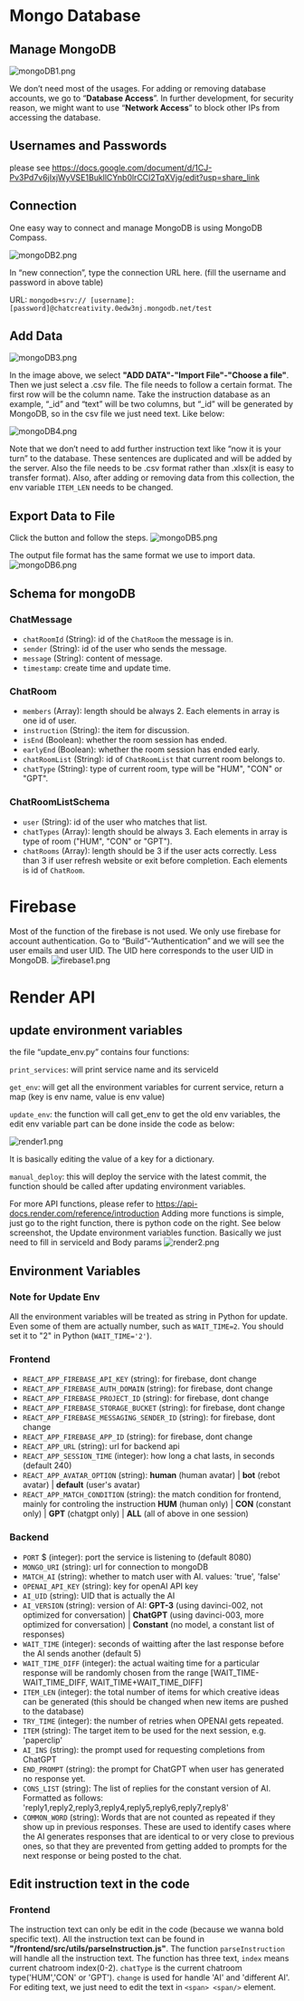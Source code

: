 
# Mongo Database

## Manage MongoDB

![mongoDB1.png](./content/mongoDB1.png)

We don’t need most of the usages. For adding or removing database accounts, we go to “**Database Access**”. In further development, for security reason, we might want to use “**Network Access**” to block other IPs from accessing the database.

## Usernames and Passwords
please see https://docs.google.com/document/d/1CJ-Pv3Pd7v6jIxjWyVSE1BukllCYnb0lrCCl2TqXVjg/edit?usp=share_link

## Connection
One easy way to connect and manage MongoDB is using MongoDB Compass. 

![mongoDB2.png](./content/mongoDB2.png)

In “new connection”, type the connection URL here. (fill the username and password in above table)

URL:
`mongodb+srv:// [username]:[password]@chatcreativity.0edw3nj.mongodb.net/test`

## Add Data
![mongoDB3.png](./content/mongoDB3.png)

In the image above, we select **"ADD DATA"-"Import File"-"Choose a file"**. Then we just select a .csv file. The file needs to follow a certain format. The first row will be the column name. Take the instruction database as an example, “_id” and “text” will be two columns, but “_id” will be generated by MongoDB, so in the csv file we just need text. Like below:

![mongoDB4.png](./content/mongoDB4.png)

Note that we don’t need to add further instruction text like “now it is your turn” to the database. These sentences are duplicated and will be added by the server. Also the file needs to be .csv format rather than .xlsx(it is easy to transfer format). Also, after adding or removing data from this collection, the env variable `ITEM_LEN`
needs to be changed.

## Export Data to File
Click the button and follow the steps. 
![mongoDB5.png](./content/mongoDB5.png)

The output file format has the same format we use to import data.
![mongoDB6.png](./content/mongoDB6.png)


## Schema for mongoDB
### ChatMessage
* `chatRoomId` (String): id of the `ChatRoom` the message is in.
* `sender` (String): id of the user who sends the message.
* `message` (String): content of message.
* `timestamp`: create time and update time.

### ChatRoom
* `members` (Array): length should be always 2. Each elements in array is one id of user.
* `instruction` (String): the item for discussion.
* `isEnd` (Boolean): whether the room session has ended.
* `earlyEnd` (Boolean): whether the room session has ended early.
* `chatRoomList` (String): id of `ChatRoomList` that current room belongs to.
* `chatType` (String): type of current room, type will be "HUM", "CON" or "GPT".

### ChatRoomListSchema
* `user` (String): id of the user who matches that list.
* `chatTypes` (Array): length should be always 3. Each elements in array is type of room ("HUM", "CON" or "GPT").
* `chatRooms` (Array): length should be 3 if the user acts correctly. Less than 3 if user refresh website or exit before completion. Each elements is id of `ChatRoom`.

# Firebase
Most of the function of the firebase is not used. We only use firebase for account authentication. Go to “Build”-”Authentication” and we will see the user emails and user UID. The UID here corresponds to the user UID in MongoDB.
![firebase1.png](./content/firebase1.png)


# Render API
## update environment variables
the file “update_env.py” contains four functions:

`print_services`: will print service name and its serviceId

`get_env`: will get all the environment variables for current service, return a map (key is env name, value is env value)

`update_env`: the function will call get_env to get the old env variables, the edit env variable part can be done inside the code as below:

![render1.png](./content/render1.png)

It is basically editing the value of a key for a dictionary.

`manual_deploy`: this will deploy the service with the latest commit, the function should be called after updating environment variables.

For more API functions, please refer to https://api-docs.render.com/reference/introduction
Adding more functions is simple, just go to the right function, there is python code on the right. See below screenshot, the Update environment variables function. Basically we just need to fill in serviceId and Body params
![render2.png](./content/render2.png)

## Environment Variables
### Note for Update Env
All the environment variables will be treated as string in Python for update. Even some of them are actually number, such as `WAIT_TIME=2`. You should set it to "2" in Python (`WAIT_TIME='2'`).
### Frontend
* `REACT_APP_FIREBASE_API_KEY` (string): for firebase, dont change
* `REACT_APP_FIREBASE_AUTH_DOMAIN` (string): for firebase, dont change
* `REACT_APP_FIREBASE_PROJECT_ID` (string): for firebase, dont change
* `REACT_APP_FIREBASE_STORAGE_BUCKET` (string): for firebase, dont change
* `REACT_APP_FIREBASE_MESSAGING_SENDER_ID` (string): for firebase, dont change
* `REACT_APP_FIREBASE_APP_ID` (string): for firebase, dont change
* `REACT_APP_URL` (string): url for backend api
* `REACT_APP_SESSION_TIME` (integer): how long a chat lasts, in seconds (default 240)
* `REACT_APP_AVATAR_OPTION` (string): 
**human** (human avatar) | 
**bot** (rebot avatar) | 
**default** (user's avatar)
* `REACT_APP_MATCH_CONDITION` (string): the match condition for frontend, mainly for controling the instruction
**HUM** (human only) | 
**CON** (constant only) | 
**GPT** (chatgpt only) |
**ALL** (all of above in one session)
  
### Backend
* `PORT` $ (integer): port the service is listening to (default 8080)
* `MONGO_URI` (string): url for connection to mongoDB
* `MATCH_AI` (string): whether to match user with AI. values: 'true', 'false'
* `OPENAI_API_KEY` (string): key for openAI API key
* `AI_UID` (string): UID that is actually the AI
* `AI_VERSION` (string): version of AI: 
**GPT-3** (using davinci-002, not optimized for conversation) | 
**ChatGPT** (using davinci-003, more optimized for conversation) | 
**Constant** (no model, a constant list of responses)
* `WAIT_TIME` (integer): seconds of waitting after the last response before the AI sends another (default 5)
* `WAIT_TIME_DIFF` (integer): the actual waiting time for a particular response will be randomly chosen from the range [WAIT_TIME-WAIT_TIME_DIFF, WAIT_TIME+WAIT_TIME_DIFF]
* `ITEM_LEN` (integer): the total number of items for which creative ideas can be generated (this should be changed when new items are pushed to the database)
* `TRY_TIME` (integer): the number of retries when OPENAI gets repeated.
* `ITEM` (string): The target item to be used for the next session, e.g. 'paperclip'
* `AI_INS` (string): the prompt used for requesting completions from ChatGPT
* `END_PROMPT` (string): the prompt for ChatGPT when user has generated no response yet.
* `CONS_LIST` (string): The list of replies for the constant version of AI. Formatted as follows: 'reply1,reply2,reply3,reply4,reply5,reply6,reply7,reply8'
* `COMMON_WORD` (string): Words that are not counted as repeated if they show up in previous responses. These are used to identify cases where the AI generates responses that are identical to or very close to previous ones, so that they are prevented from getting added to prompts for the next response or being posted to the chat.

## Edit instruction text in the code
### Frontend
The instruction text can only be edit in the code (because we wanna bold specific text). All the instruction text can be found in **"/frontend/src/utils/parseInstruction.js"**. The function `parseInstruction` will handle all the instruction text. The function has three text, `index` means current chatroom index(0-2). `chatType` is the current chatroom type('HUM','CON' or 'GPT'). `change` is used for handle 'AI' and 'different AI'. For editing text, we just need to edit the text in `<span> <span/>` element.
